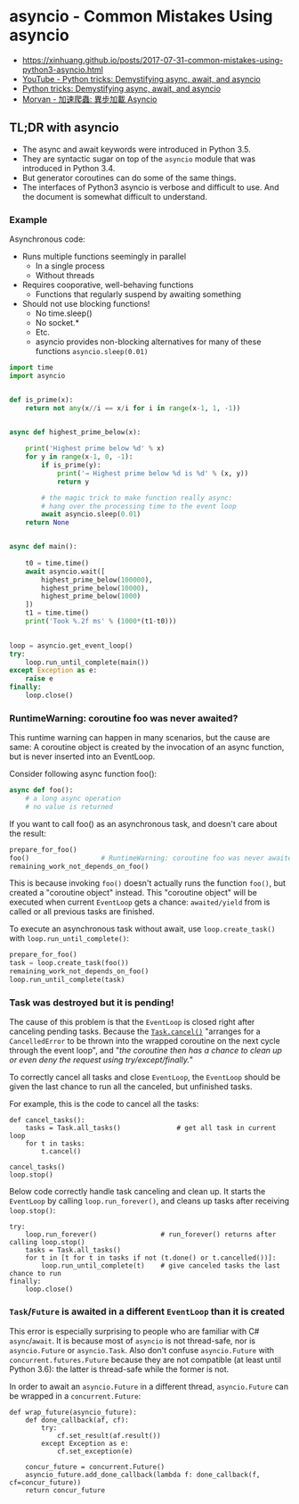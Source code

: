 # asyncio - Common Mistakes Using asyncio

- https://xinhuang.github.io/posts/2017-07-31-common-mistakes-using-python3-asyncio.html
- [YouTube - Python tricks: Demystifying async, await, and asyncio](https://www.youtube.com/watch?v=tSLDcRkgTsY)
- [Python tricks: Demystifying async, await, and asyncio](https://osf.io/w8u26/)
- [Morvan - 加速爬蟲: 異步加載 Asyncio](https://morvanzhou.github.io/tutorials/data-manipulation/scraping/4-02-asyncio/)

## TL;DR with asyncio

- The async and await keywords were introduced in Python 3.5.
- They are syntactic sugar on top of the `asyncio` module that was introduced in Python 3.4.
- But generator coroutines can do some of the same things.
- The interfaces of Python3 asyncio is verbose and difficult to use. And the document is somewhat difficult to understand.

### Example

Asynchronous code:

- Runs multiple functions seemingly in parallel
    - In a single process
    - Without threads
- Requires cooporative, well-behaving functions
    - Functions that regularly suspend by awaiting something
- Should not use blocking functions!
    - No time.sleep()
    - No socket.*
    - Etc.
    - asyncio provides non-blocking alternatives for many of these functions `asyncio.sleep(0.01)`

```py
import time
import asyncio


def is_prime(x):
    return not any(x//i == x/i for i in range(x-1, 1, -1))


async def highest_prime_below(x):
    
    print('Highest prime below %d' % x)
    for y in range(x-1, 0, -1):
        if is_prime(y):
            print('→ Highest prime below %d is %d' % (x, y))
            return y

        # the magic trick to make function really async:
        # hang over the processing time to the event loop
        await asyncio.sleep(0.01)
    return None


async def main():
    
    t0 = time.time()
    await asyncio.wait([
        highest_prime_below(100000),
        highest_prime_below(10000),
        highest_prime_below(1000)
    ])
    t1 = time.time()
    print('Took %.2f ms' % (1000*(t1-t0)))

    
loop = asyncio.get_event_loop()
try:
    loop.run_until_complete(main())
except Exception as e:
    raise e
finally:
    loop.close()
```

### RuntimeWarning: coroutine foo was never awaited?

This runtime warning can happen in many scenarios, but the cause are same: A coroutine object is created by the invocation of an async function, but is never inserted into an EventLoop.

Consider following async function foo():

```py
async def foo():
    # a long async operation
    # no value is returned
```

If you want to call foo() as an asynchronous task, and doesn't care about the result:

```py
prepare_for_foo()
foo()                  # RuntimeWarning: coroutine foo was never awaited
remaining_work_not_depends_on_foo()
```

This is because invoking `foo()` doesn't actually runs the function `foo()`, but created a "coroutine object" instead. This "coroutine object" will be executed when current `EventLoop` gets a chance: `awaited/yield` from is called or all previous tasks are finished.

To execute an asynchronous task without await, use `loop.create_task()` with `loop.run_until_complete()`:

```py
prepare_for_foo()
task = loop.create_task(foo())
remaining_work_not_depends_on_foo()
loop.run_until_complete(task)
```

### Task was destroyed but it is pending!

The cause of this problem is that the `EventLoop` is closed right after canceling pending tasks. Because the [`Task.cancel()`](https://docs.python.org/3/library/asyncio-task.html#asyncio.Task.cancel) "arranges for a `CancelledError` to be thrown into the wrapped coroutine on the next cycle through the event loop", and "_the coroutine then has a chance to clean up or even deny the request using try/except/finally._"

To correctly cancel all tasks and close `EventLoop`, the `EventLoop` should be given the last chance to run all the canceled, but unfinished tasks.

For example, this is the code to cancel all the tasks:

```
def cancel_tasks():
    tasks = Task.all_tasks()              # get all task in current loop
    for t in tasks:
        t.cancel()

cancel_tasks()
loop.stop()
```

Below code correctly handle task canceling and clean up. It starts the `EventLoop` by calling `loop.run_forever()`, and cleans up tasks after receiving `loop.stop()`:

```
try:
    loop.run_forever()                # run_forever() returns after calling loop.stop()
    tasks = Task.all_tasks()
    for t in [t for t in tasks if not (t.done() or t.cancelled())]:
        loop.run_until_complete(t)    # give canceled tasks the last chance to run
finally:
    loop.close()
```

### `Task`/`Future` is awaited in a different `EventLoop` than it is created

This error is especially surprising to people who are familiar with C# `async`/`await`. It is because most of `asyncio` is not thread-safe, nor is `asyncio.Future` or `asyncio.Task`. Also don't confuse `asyncio.Future` with `concurrent.futures.Future` because they are not compatible (at least until Python 3.6): the latter is thread-safe while the former is not.

In order to await an `asyncio.Future` in a different thread, `asyncio.Future` can be wrapped in a `concurrent.Future`:

```
def wrap_future(asyncio_future):
    def done_callback(af, cf):
        try:
            cf.set_result(af.result())
        except Exception as e:
            cf.set_exception(e)

    concur_future = concurrent.Future()
    asyncio_future.add_done_callback(lambda f: done_callback(f, cf=concur_future))
    return concur_future
```

